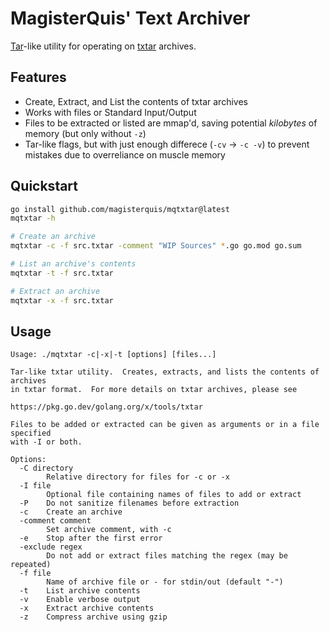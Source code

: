 MagisterQuis' Text Archiver
===========================
[Tar](https://man.openbsd.org/tar)-like utility for operating on
[txtar](https://pkg.go.dev/golang.org/x/tools/txtar) archives.

Features
--------
- Create, Extract, and List the contents of txtar archives
- Works with files or Standard Input/Output
- Files to be extracted or listed are mmap'd, saving potential _kilobytes_ of
  memory (but only without `-z`)
- Tar-like flags, but with just enough differece (`-cv` -> `-c -v`) to prevent
  mistakes due to overreliance on muscle memory

Quickstart
----------
```sh
go install github.com/magisterquis/mqtxtar@latest
mqtxtar -h

# Create an archive
mqtxtar -c -f src.txtar -comment "WIP Sources" *.go go.mod go.sum

# List an archive's contents
mqtxtar -t -f src.txtar

# Extract an archive
mqtxtar -x -f src.txtar
```

Usage
-----
```
Usage: ./mqtxtar -c|-x|-t [options] [files...]

Tar-like txtar utility.  Creates, extracts, and lists the contents of archives
in txtar format.  For more details on txtar archives, please see

https://pkg.go.dev/golang.org/x/tools/txtar

Files to be added or extracted can be given as arguments or in a file specified
with -I or both.

Options:
  -C directory
    	Relative directory for files for -c or -x
  -I file
    	Optional file containing names of files to add or extract
  -P	Do not sanitize filenames before extraction
  -c	Create an archive
  -comment comment
    	Set archive comment, with -c
  -e	Stop after the first error
  -exclude regex
    	Do not add or extract files matching the regex (may be repeated)
  -f file
    	Name of archive file or - for stdin/out (default "-")
  -t	List archive contents
  -v	Enable verbose output
  -x	Extract archive contents
  -z	Compress archive using gzip
```

